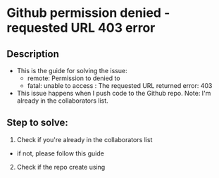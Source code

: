 # Github permission denied - requested URL 403 error
## Description
- This is the guide for solving the issue:
  - remote: Permission to <repo> denied to <user>
  - fatal: unable to access <repo-ssh>: The requested URL returned error: 403
- This issue happens when I push code to the Github repo. Note: I'm already in the collaborators list.

## Step to solve:
1. Check if you're already in the collaborators list
  - if not, please follow this guide
2. Check if the repo create using 
